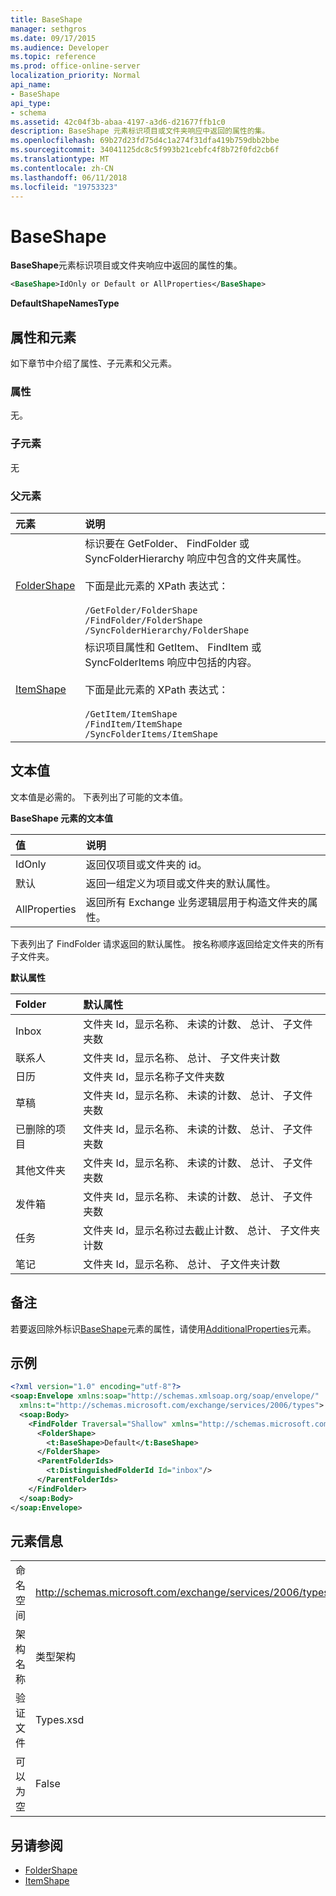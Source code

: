 ```yaml
---
title: BaseShape
manager: sethgros
ms.date: 09/17/2015
ms.audience: Developer
ms.topic: reference
ms.prod: office-online-server
localization_priority: Normal
api_name:
- BaseShape
api_type:
- schema
ms.assetid: 42c04f3b-abaa-4197-a3d6-d21677ffb1c0
description: BaseShape 元素标识项目或文件夹响应中返回的属性的集。
ms.openlocfilehash: 69b27d23fd75d4c1a274f31dfa419b759dbb2bbe
ms.sourcegitcommit: 34041125dc8c5f993b21cebfc4f8b72f0fd2cb6f
ms.translationtype: MT
ms.contentlocale: zh-CN
ms.lasthandoff: 06/11/2018
ms.locfileid: "19753323"
---
```

# <a name="baseshape"></a>BaseShape

**BaseShape**元素标识项目或文件夹响应中返回的属性的集。 
  
```xml
<BaseShape>IdOnly or Default or AllProperties</BaseShape>
```

 **DefaultShapeNamesType**
## <a name="attributes-and-elements"></a>属性和元素

如下章节中介绍了属性、子元素和父元素。
  
### <a name="attributes"></a>属性

无。
  
### <a name="child-elements"></a>子元素

无
  
### <a name="parent-elements"></a>父元素

|**元素**|**说明**|
|:-----|:-----|
|[FolderShape](foldershape.md) <br/> | 标识要在 GetFolder、 FindFolder 或 SyncFolderHierarchy 响应中包含的文件夹属性。<br/><br/>下面是此元素的 XPath 表达式：<br/><br/>`/GetFolder/FolderShape` <br/>  `/FindFolder/FolderShape` <br/>  `/SyncFolderHierarchy/FolderShape` <br/> |
|[ItemShape](itemshape.md) <br/> | 标识项目属性和 GetItem、 FindItem 或 SyncFolderItems 响应中包括的内容。<br/><br/>下面是此元素的 XPath 表达式：<br/><br/>`/GetItem/ItemShape` <br/>  `/FindItem/ItemShape` <br/>  `/SyncFolderItems/ItemShape` <br/> |
   
## <a name="text-value"></a>文本值

文本值是必需的。 下表列出了可能的文本值。
  
**BaseShape 元素的文本值**

|**值**|**说明**|
|:-----|:-----|
|IdOnly  <br/> |返回仅项目或文件夹的 id。  <br/> |
|默认  <br/> |返回一组定义为项目或文件夹的默认属性。  <br/> |
|AllProperties  <br/> |返回所有 Exchange 业务逻辑层用于构造文件夹的属性。  <br/> |
   
下表列出了 FindFolder 请求返回的默认属性。 按名称顺序返回给定文件夹的所有子文件夹。
  
**默认属性**

|**Folder**|**默认属性**|
|:-----|:-----|
|Inbox  <br/> |文件夹 Id，显示名称、 未读的计数、 总计、 子文件夹数  <br/> |
|联系人  <br/> |文件夹 Id，显示名称、 总计、 子文件夹计数  <br/> |
|日历  <br/> |文件夹 Id，显示名称子文件夹数  <br/> |
|草稿  <br/> |文件夹 Id，显示名称、 未读的计数、 总计、 子文件夹数  <br/> |
|已删除的项目  <br/> |文件夹 Id，显示名称、 未读的计数、 总计、 子文件夹数  <br/> |
|其他文件夹  <br/> |文件夹 Id，显示名称、 未读的计数、 总计、 子文件夹数  <br/> |
|发件箱  <br/> |文件夹 Id，显示名称、 未读的计数、 总计、 子文件夹数  <br/> |
|任务  <br/> |文件夹 Id，显示名称过去截止计数、 总计、 子文件夹计数  <br/> |
|笔记  <br/> |文件夹 Id，显示名称、 总计、 子文件夹计数  <br/> |
   
## <a name="remarks"></a>备注

若要返回除外标识[BaseShape](baseshape.md)元素的属性，请使用[AdditionalProperties](additionalproperties.md)元素。 
  
## <a name="example"></a>示例

```XML
<?xml version="1.0" encoding="utf-8"?>
<soap:Envelope xmlns:soap="http://schemas.xmlsoap.org/soap/envelope/"
  xmlns:t="http://schemas.microsoft.com/exchange/services/2006/types">
  <soap:Body>
    <FindFolder Traversal="Shallow" xmlns="http://schemas.microsoft.com/exchange/services/2006/messages">
      <FolderShape>
        <t:BaseShape>Default</t:BaseShape>
      </FolderShape>
      <ParentFolderIds>
        <t:DistinguishedFolderId Id="inbox"/>
      </ParentFolderIds>
    </FindFolder>
  </soap:Body>
</soap:Envelope>
```

## <a name="element-information"></a>元素信息

|||
|:-----|:-----|
|命名空间  <br/> |http://schemas.microsoft.com/exchange/services/2006/types  <br/> |
|架构名称  <br/> |类型架构  <br/> |
|验证文件  <br/> |Types.xsd  <br/> |
|可以为空  <br/> |False  <br/> |
   
## <a name="see-also"></a>另请参阅

- [FolderShape](foldershape.md)
- [ItemShape](itemshape.md)

